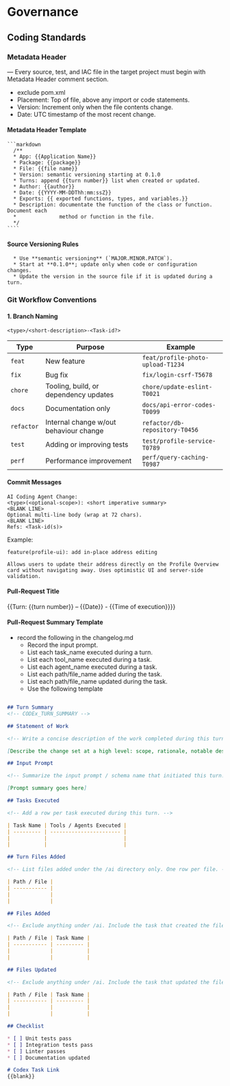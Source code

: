 # Governance


## Coding Standards

### Metadata Header

— Every source, test, and IAC file in the target project must begin with Metadata Header comment section.
- exclude pom.xml
- Placement: Top of file, above any import or code statements.
- Version: Increment only when the file contents change.
- Date: UTC timestamp of the most recent change.


#### Metadata Header Template
    ```markdown
      /**
      * App: {{Application Name}}
      * Package: {{package}}
      * File: {{file name}}
      * Version: semantic versioning starting at 0.1.0
      * Turns: append {{turn number}} list when created or updated.
      * Author: {{author}}
      * Date: {{YYYY-MM-DDThh:mm:ssZ}}
      * Exports: {{ exported functions, types, and variables.}}
      * Description: documentate the function of the class or function. Document each
      *              method or function in the file.
      */
    ````

#### Source Versioning Rules

      * Use **semantic versioning** (`MAJOR.MINOR.PATCH`).
      * Start at **0.1.0**; update only when code or configuration changes.
      * Update the version in the source file if it is updated during a turn.

### Git Workflow Conventions

#### 1. Branch Naming

```
<type>/<short-description>-<Task-id?>
```

| Type       | Purpose                                | Example                           |
| ---------- | -------------------------------------- | --------------------------------- |
| `feat`     | New feature                            | `feat/profile-photo-upload-T1234` |
| `fix`      | Bug fix                                | `fix/login-csrf-T5678`            |
| `chore`    | Tooling, build, or dependency updates  | `chore/update-eslint-T0021`       |
| `docs`     | Documentation only                     | `docs/api-error-codes-T0099`      |
| `refactor` | Internal change w/out behaviour change | `refactor/db-repository-T0456`    |
| `test`     | Adding or improving tests              | `test/profile-service-T0789`      |
| `perf`     | Performance improvement                | `perf/query-caching-T0987`        |



#### Commit Messages 

```
AI Coding Agent Change:
<type>(<optional-scope>): <short imperative summary>
<BLANK LINE>
Optional multi-line body (wrap at 72 chars).
<BLANK LINE>
Refs: <Task-id(s)>
```

Example:

```
feature(profile-ui): add in-place address editing

Allows users to update their address directly on the Profile Overview
card without navigating away. Uses optimistic UI and server-side
validation.

```

#### Pull-Request Title

{{Turn: {{turn number}}  – {{Date}} - {{Time of execution}}}}


#### Pull-Request Summary Template
- record the following in the changelog.md
    - Record the input prompt.
    - List each task_name executed during a turn.
    - List each tool_name executed during a task.
    - List each agent_name executed during a task.
    - List each path/file_name added during the task.
    - List each path/file_name updated during the task.
    - Use the following template

```markdown

## Turn Summary
<!-- CODEx_TURN_SUMMARY -->

## Statement of Work

<!-- Write a concise description of the work completed during this turn. -->

[Describe the change set at a high level: scope, rationale, notable design decisions.]

## Input Prompt

<!-- Summarize the input prompt / schema name that initiated this turn. -->

[Prompt summary goes here]

## Tasks Executed

<!-- Add a row per task executed during this turn. -->

| Task Name | Tools / Agents Executed |
| --------- | ----------------------- |
|           |                         |
|           |                         |

## Turn Files Added

<!-- List files added under the /ai directory only. One row per file. -->

| Path / File |
| ----------- |
|             |
|             |

## Files Added

<!-- Exclude anything under /ai. Include the task that created the file. -->

| Path / File | Task Name |
| ----------- | --------- |
|             |           |
|             |           |

## Files Updated

<!-- Exclude anything under /ai. Include the task that updated the file. -->

| Path / File | Task Name |
| ----------- | --------- |
|             |           |
|             |           |

## Checklist

* [ ] Unit tests pass
* [ ] Integration tests pass
* [ ] Linter passes
* [ ] Documentation updated

# Codex Task Link
{{blank}}

```

